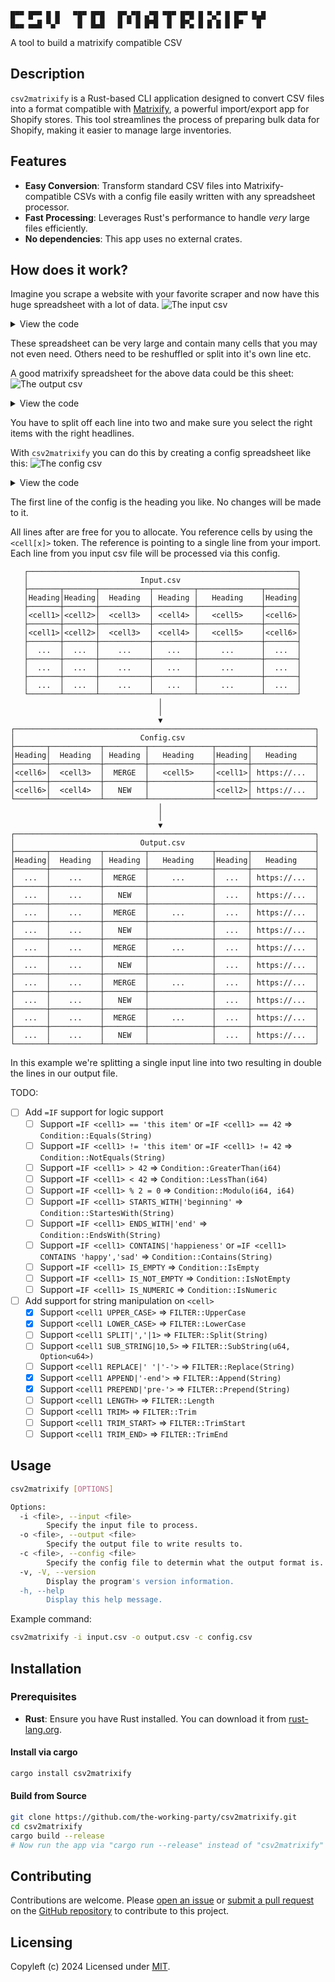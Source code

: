 ```
█▀▀ █▀▀ █ █   ▀█▀ █▀█   █▀▄▀█ ▄▀█ ▀█▀ █▀█ █ ▀▄▀ █ █▀▀ █▄█
█▄▄ ▄▄█ ▀▄▀    █  █▄█   █ ▀ █ █▀█  █  █▀▄ █ █ █ █ █▀   █
```
A tool to build a matrixify compatible CSV

## Description

`csv2matrixify` is a Rust-based CLI application designed to convert CSV files into a format compatible with
[Matrixify](https://matrixify.app/), a powerful import/export app for Shopify stores.
This tool streamlines the process of preparing bulk data for Shopify, making it easier to manage large inventories.

## Features

- **Easy Conversion**: Transform standard CSV files into Matrixify-compatible CSVs with a config file easily written with any spreadsheet processor.
- **Fast Processing**: Leverages Rust's performance to handle *very* large files efficiently.
- **No dependencies**: This app uses no external crates.

## How does it work?

Imagine you scrape a website with your favorite scraper and now have this huge spreadsheet with a lot of data.
![The input csv](assets/input.png)
<details>
<summary>View the code</summary>

```csv
URL,name,image1,image2,image3,SKU,description,data1,data2,variant1,variant2
https://myshop.tld/product/berta2-green-holster,Berta2,https://cdn.myshop.tld/img1.jpg,https://cdn.myshop.tld/img2.jpg,https://cdn.myshop.tld/img3.jpg,berta2,Berta2 is the new and improved berta,,,black,green
https://myshop.tld/product/susan-organic,Susan,https://cdn.myshop.tld/img1.jpg,https://cdn.myshop.tld/img2.jpg,https://cdn.myshop.tld/img3.jpg,susan,Buy Susan,,,organic,toxic
```
</details>

These spreadsheet can be very large and contain many cells that you may not even need.
Others need to be reshuffled or split into it's own line etc.

A good matrixify spreadsheet for the above data could be this sheet:
![The output csv](assets/output.png)
<details>
<summary>View the code</summary>

```csv
Handle,Command,Name,Description,Variant ID,Variant Command,Option1 Name,Option1 Value
berta2,NEW,Berta2,Berta2 is the new and improved berta,,MERGE,Material,black
berta2,MERGE,,,,MERGE,Material,green
susan,NEW,Susan,Buy Susan,,MERGE,Material,organic
berta2,MERGE,,,,MERGE,Material,toxic
```
</details>

You have to split off each line into two and make sure you select the right items with the right headlines.

With `csv2matrixify` you can do this by creating a config spreadsheet like this:
![The config csv](assets/config.png)
<details>
<summary>View the code</summary>

```csv
Handle,Command,Name,Description,Variant ID,Variant Command,Option1 Name,Option1 Value
<cell6>,NEW,<cell2>,<cell7>,,MERGE,Material,<cell10>
<cell6>,MERGE,,,,MERGE,Material,<cell11>
```
</details>

The first line of the config is the heading you like.
No changes will be made to it.

All lines after are free for you to allocate.
You reference cells by using the `<cell[x]>` token.
The reference is pointing to a single line from your import.
Each line from you input csv file will be processed via this config.

```
   ┌────────────────────────────────────────────────────────────┐
   │                         Input.csv                          │
   ├───────┬───────┬───────────┬─────────┬──────────────┬───────┤
   │Heading│Heading│  Heading  │ Heading │   Heading    │Heading│
   ├───────┼───────┼───────────┼─────────┼──────────────┼───────┤
   │<cell1>│<cell2>│  <cell3>  │ <cell4> │   <cell5>    │<cell6>│
   ├───────┼───────┼───────────┼─────────┼──────────────┼───────┤
   │<cell1>│<cell2>│  <cell3>  │ <cell4> │   <cell5>    │<cell6>│
   ├───────┼───────┼───────────┼─────────┼──────────────┼───────┤
   │  ...  │  ...  │    ...    │   ...   │     ...      │  ...  │
   ├───────┼───────┼───────────┼─────────┼──────────────┼───────┤
   │  ...  │  ...  │    ...    │   ...   │     ...      │  ...  │
   ├───────┼───────┼───────────┼─────────┼──────────────┼───────┤
   │  ...  │  ...  │    ...    │   ...   │     ...      │  ...  │
   └───────┴───────┴───────────┴─────────┴──────────────┴───────┘
                                 │
                                 │
                                 ▼
┌───────────────────────────────────────────────────────────────────┐
│                            Config.csv                             │
├───────┬───────────┬─────────┬──────────────┬───────┬──────────────┤
│Heading│  Heading  │ Heading │   Heading    │Heading│   Heading    │
├───────┼───────────┼─────────┼──────────────┼───────┼──────────────┤
│<cell6>│  <cell3>  │  MERGE  │   <cell5>    │<cell1>│ https://...  │
├───────┼───────────┼─────────┼──────────────┼───────┼──────────────┤
│<cell6>│  <cell4>  │   NEW   │              │<cell2>│ https://...  │
└───────┴───────────┴─────────┴──────────────┴───────┴──────────────┘
                                 │
                                 │
                                 ▼
┌───────────────────────────────────────────────────────────────────┐
│                            Output.csv                             │
├───────┬───────────┬─────────┬──────────────┬───────┬──────────────┤
│Heading│  Heading  │ Heading │   Heading    │Heading│   Heading    │
├───────┼───────────┼─────────┼──────────────┼───────┼──────────────┤
│  ...  │    ...    │  MERGE  │     ...      │  ...  │ https://...  │
├───────┼───────────┼─────────┼──────────────┼───────┼──────────────┤
│  ...  │    ...    │   NEW   │              │  ...  │ https://...  │
├───────┼───────────┼─────────┼──────────────┼───────┼──────────────┤
│  ...  │    ...    │  MERGE  │     ...      │  ...  │ https://...  │
├───────┼───────────┼─────────┼──────────────┼───────┼──────────────┤
│  ...  │    ...    │   NEW   │              │  ...  │ https://...  │
├───────┼───────────┼─────────┼──────────────┼───────┼──────────────┤
│  ...  │    ...    │  MERGE  │     ...      │  ...  │ https://...  │
├───────┼───────────┼─────────┼──────────────┼───────┼──────────────┤
│  ...  │    ...    │   NEW   │              │  ...  │ https://...  │
├───────┼───────────┼─────────┼──────────────┼───────┼──────────────┤
│  ...  │    ...    │  MERGE  │     ...      │  ...  │ https://...  │
├───────┼───────────┼─────────┼──────────────┼───────┼──────────────┤
│  ...  │    ...    │   NEW   │              │  ...  │ https://...  │
├───────┼───────────┼─────────┼──────────────┼───────┼──────────────┤
│  ...  │    ...    │  MERGE  │     ...      │  ...  │ https://...  │
├───────┼───────────┼─────────┼──────────────┼───────┼──────────────┤
│  ...  │    ...    │   NEW   │              │  ...  │ https://...  │
└───────┴───────────┴─────────┴──────────────┴───────┴──────────────┘
```

In this example we're splitting a single input line into two resulting in double the lines in our output file.


TODO:
- [ ] Add `=IF` support for logic support
  - [ ] Support `=IF <cell1> == 'this item'` or `=IF <cell1> == 42` => `Condition::Equals(String)`
  - [ ] Support `=IF <cell1> != 'this item'` or `=IF <cell1> != 42` => `Condition::NotEquals(String)`
  - [ ] Support `=IF <cell1> > 42` => `Condition::GreaterThan(i64)`
  - [ ] Support `=IF <cell1> < 42` => `Condition::LessThan(i64)`
  - [ ] Support `=IF <cell1> % 2 = 0` => `Condition::Modulo(i64, i64)`
  - [ ] Support `=IF <cell1> STARTS_WITH|'beginning'` => `Condition::StartesWith(String)`
  - [ ] Support `=IF <cell1> ENDS_WITH|'end'` => `Condition::EndsWith(String)`
  - [ ] Support `=IF <cell1> CONTAINS|'happieness'` or `=IF <cell1> CONTAINS 'happy','sad'` => `Condition::Contains(String)`
  - [ ] Support `=IF <cell1> IS_EMPTY` => `Condition::IsEmpty`
  - [ ] Support `=IF <cell1> IS_NOT_EMPTY` => `Condition::IsNotEmpty`
  - [ ] Support `=IF <cell1> IS_NUMERIC` => `Condition::IsNumeric`
- [ ] Add support for string manipulation on `<cell>`
  - [x] Support `<cell1 UPPER_CASE>` => `FILTER::UpperCase`
  - [x] Support `<cell1 LOWER_CASE>` => `FILTER::LowerCase`
  - [ ] Support `<cell1 SPLIT|','|1>` => `FILTER::Split(String)`
  - [ ] Support `<cell1 SUB_STRING|10,5>` => `FILTER::SubString(u64, Option<u64>)`
  - [ ] Support `<cell1 REPLACE|' '|'-'>` => `FILTER::Replace(String)`
  - [x] Support `<cell1 APPEND|'-end'>` => `FILTER::Append(String)`
  - [x] Support `<cell1 PREPEND|'pre-'>` => `FILTER::Prepend(String)`
  - [ ] Support `<cell1 LENGTH>` => `FILTER::Length`
  - [ ] Support `<cell1 TRIM>` => `FILTER::Trim`
  - [ ] Support `<cell1 TRIM_START>` => `FILTER::TrimStart`
  - [ ] Support `<cell1 TRIM_END>` => `FILTER::TrimEnd`

## Usage

```sh
csv2matrixify [OPTIONS]

Options:
  -i <file>, --input <file>
        Specify the input file to process.
  -o <file>, --output <file>
        Specify the output file to write results to.
  -c <file>, --config <file>
        Specify the config file to determin what the output format is.
  -v, -V, --version
        Display the program's version information.
  -h, --help
        Display this help message.
```

Example command:

```sh
csv2matrixify -i input.csv -o output.csv -c config.csv
```

## Installation

### Prerequisites

- **Rust**: Ensure you have Rust installed.
You can download it from [rust-lang.org](https://www.rust-lang.org/tools/install).

#### Install via cargo

```sh
cargo install csv2matrixify
```

#### Build from Source

```sh
git clone https://github.com/the-working-party/csv2matrixify.git
cd csv2matrixify
cargo build --release
# Now run the app via "cargo run --release" instead of "csv2matrixify" or locate the binary in your target folder
```

## Contributing

Contributions are welcome.
Please [open an issue](https://github.com/the-working-party/csv2matrixify/issues/new) or
[submit a pull request](https://github.com/the-working-party/csv2matrixify/compare) on the
[GitHub repository](https://github.com/the-working-party/csv2matrixify) to contribute to this project.

## Licensing
Copyleft (c) 2024
Licensed under [MIT](https://raw.githubusercontent.com/the-working-party/csv2matrixify/refs/heads/main/LICENSE?token=GHSAT0AAAAAABO36GVRGUHXFAY4O4AZ6BAQZZSUEGA).
